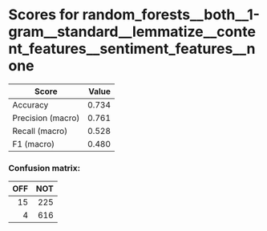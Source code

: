 # Scores for random_forests__both__1-gram__standard__lemmatize__content_features__sentiment_features__none
|      Score      |Value|
|-----------------|----:|
|Accuracy         |0.734|
|Precision (macro)|0.761|
|Recall (macro)   |0.528|
|F1 (macro)       |0.480|

### Confusion matrix:
|OFF|NOT|
|--:|--:|
| 15|225|
|  4|616|
